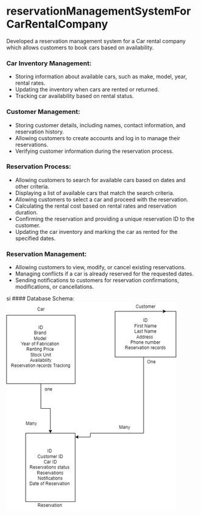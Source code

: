 # reservationManagementSystemForCarRentalCompany
Developed a reservation management system for a Car rental company which allows customers to book cars based on availability.  
### Car Inventory Management:

- Storing information about available cars, such as make, model, year, rental rates.
- Updating the inventory when cars are rented or returned.
- Tracking car availability based on rental status.

### Customer Management:

- Storing customer details, including names, contact information, and reservation history.
- Allowing customers to create accounts and log in to manage their reservations.
- Verifying customer information during the reservation process.

### Reservation Process:

- Allowing customers to search for available cars based on dates and other criteria.
- Displaying a list of available cars that match the search criteria.
- Allowing customers to select a car and proceed with the reservation.
- Calculating the rental cost based on rental rates and reservation duration.
- Confirming the reservation and providing a unique reservation ID to the customer.
- Updating the car inventory and marking the car as rented for the specified dates.

### Reservation Management:

- Allowing customers to view, modify, or cancel existing reservations.
- Managing conflicts if a car is already reserved for the requested dates.
- Sending notifications to customers for reservation confirmations, modifications, or cancellations.

si #### Database Schema:
![db Schema](https://github.com/andreigavri/reservationManagementSystemForCarRentalCompany/blob/2dda34403a1c7129042dbf173e36a5e3d1b419f1/db%20schema.png)

